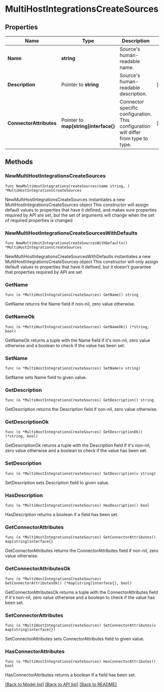 # MultiHostIntegrationsCreateSources

## Properties

Name | Type | Description | Notes
------------ | ------------- | ------------- | -------------
**Name** | **string** | Source&#39;s human-readable name. | 
**Description** | Pointer to **string** | Source&#39;s human-readable description. | [optional] 
**ConnectorAttributes** | Pointer to **map[string]interface{}** | Connector specific configuration. This configuration will differ from type to type. | [optional] 

## Methods

### NewMultiHostIntegrationsCreateSources

`func NewMultiHostIntegrationsCreateSources(name string, ) *MultiHostIntegrationsCreateSources`

NewMultiHostIntegrationsCreateSources instantiates a new MultiHostIntegrationsCreateSources object
This constructor will assign default values to properties that have it defined,
and makes sure properties required by API are set, but the set of arguments
will change when the set of required properties is changed

### NewMultiHostIntegrationsCreateSourcesWithDefaults

`func NewMultiHostIntegrationsCreateSourcesWithDefaults() *MultiHostIntegrationsCreateSources`

NewMultiHostIntegrationsCreateSourcesWithDefaults instantiates a new MultiHostIntegrationsCreateSources object
This constructor will only assign default values to properties that have it defined,
but it doesn't guarantee that properties required by API are set

### GetName

`func (o *MultiHostIntegrationsCreateSources) GetName() string`

GetName returns the Name field if non-nil, zero value otherwise.

### GetNameOk

`func (o *MultiHostIntegrationsCreateSources) GetNameOk() (*string, bool)`

GetNameOk returns a tuple with the Name field if it's non-nil, zero value otherwise
and a boolean to check if the value has been set.

### SetName

`func (o *MultiHostIntegrationsCreateSources) SetName(v string)`

SetName sets Name field to given value.


### GetDescription

`func (o *MultiHostIntegrationsCreateSources) GetDescription() string`

GetDescription returns the Description field if non-nil, zero value otherwise.

### GetDescriptionOk

`func (o *MultiHostIntegrationsCreateSources) GetDescriptionOk() (*string, bool)`

GetDescriptionOk returns a tuple with the Description field if it's non-nil, zero value otherwise
and a boolean to check if the value has been set.

### SetDescription

`func (o *MultiHostIntegrationsCreateSources) SetDescription(v string)`

SetDescription sets Description field to given value.

### HasDescription

`func (o *MultiHostIntegrationsCreateSources) HasDescription() bool`

HasDescription returns a boolean if a field has been set.

### GetConnectorAttributes

`func (o *MultiHostIntegrationsCreateSources) GetConnectorAttributes() map[string]interface{}`

GetConnectorAttributes returns the ConnectorAttributes field if non-nil, zero value otherwise.

### GetConnectorAttributesOk

`func (o *MultiHostIntegrationsCreateSources) GetConnectorAttributesOk() (*map[string]interface{}, bool)`

GetConnectorAttributesOk returns a tuple with the ConnectorAttributes field if it's non-nil, zero value otherwise
and a boolean to check if the value has been set.

### SetConnectorAttributes

`func (o *MultiHostIntegrationsCreateSources) SetConnectorAttributes(v map[string]interface{})`

SetConnectorAttributes sets ConnectorAttributes field to given value.

### HasConnectorAttributes

`func (o *MultiHostIntegrationsCreateSources) HasConnectorAttributes() bool`

HasConnectorAttributes returns a boolean if a field has been set.


[[Back to Model list]](../README.md#documentation-for-models) [[Back to API list]](../README.md#documentation-for-api-endpoints) [[Back to README]](../README.md)


